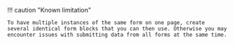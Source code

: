 !!! caution "Known limitation"

    To have multiple instances of the same form on one page, create several identical form blocks that you can then use. Otherwise you may encounter issues with submitting data from all forms at the same time.
